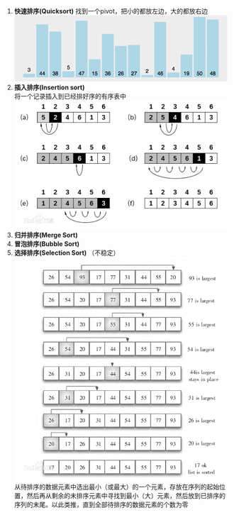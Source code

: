 1. **快速排序(Quicksort)**
   找到一个pivot，把小的都放左边，大的都放右边
   ![text](./quickSort.gif)
2. **插入排序(Insertion sort)**  
   将一个记录插入到已经排好序的有序表中
   ![text](./Insert.webp)
3. **归并排序(Merge Sort)**
4. **冒泡排序(Bubble Sort)**
5. **选择排序(Selection Sort)** （不稳定）  
   ![Image text](./Selection.webp)  
   从待排序的数据元素中选出最小（或最大）的一个元素，存放在序列的起始位置，然后再从剩余的未排序元素中寻找到最小（大）元素，然后放到已排序的序列的末尾。以此类推，直到全部待排序的数据元素的个数为零
   

 